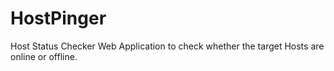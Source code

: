 # HostPinger
Host Status Checker Web Application to check whether the target Hosts are online or offline.
